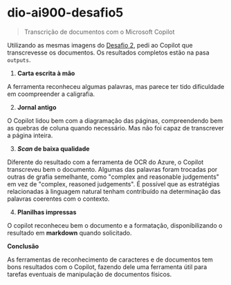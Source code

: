 # dio-ai900-desafio5
> Transcrição de documentos com o Microsoft Copilot

Utilizando as mesmas imagens do [Desafio 2](https://github.com/lizagfonseca/dio-ai900-desafio2), pedi ao Copilot que transcrevesse os documentos. Os resultados completos estão na pasa `outputs`.

1. **Carta escrita à mão**

A ferramenta reconheceu algumas palavras, mas parece ter tido dificuldade em coompreender a caligrafia.

2. **Jornal antigo**

O Copilot lidou bem com a diagramação das páginas, compreendendo bem as quebras de coluna quando necessário. Mas não foi capaz de transcrever a página inteira.

3. **_Scan_ de baixa qualidade** 

Diferente do resultado com a ferramenta de OCR do Azure, o Copilot transcreveu bem o documento. Algumas das palavras foram trocadas por outras de grafia semelhante, como "complex and reasonable judgements" em vez de "complex, reasoned judgements". É possível que as estratégias relacionadas à linguagem natural tenham contribuído na determinação das palavras coerentes com o contexto.

4. **Planilhas impressas**

O copilot reconheceu bem o documento e a formatação, disponibilizando o resultado em **markdown** quando solicitado.

**Conclusão**

As ferramentas de reconhecimento de caracteres e de documentos tem bons resultados com o Copilot, fazendo dele uma ferramenta útil para tarefas eventuais de manipulação de documentos físicos.
